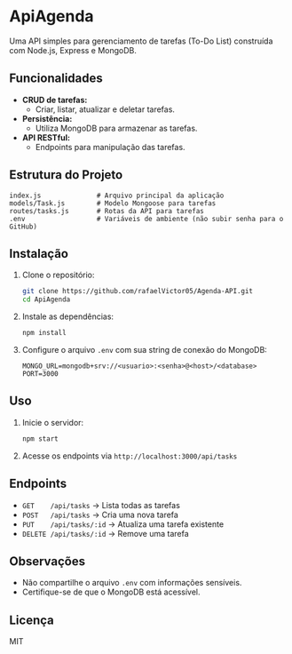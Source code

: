 # ApiAgenda

Uma API simples para gerenciamento de tarefas (To-Do List) construída com Node.js, Express e MongoDB.

## Funcionalidades
- **CRUD de tarefas:**
  - Criar, listar, atualizar e deletar tarefas.
- **Persistência:**
  - Utiliza MongoDB para armazenar as tarefas.
- **API RESTful:**
  - Endpoints para manipulação das tarefas.

## Estrutura do Projeto
```
index.js              # Arquivo principal da aplicação
models/Task.js        # Modelo Mongoose para tarefas
routes/tasks.js       # Rotas da API para tarefas
.env                  # Variáveis de ambiente (não subir senha para o GitHub)
```

## Instalação
1. Clone o repositório:
   ```sh
   git clone https://github.com/rafaelVictor05/Agenda-API.git
   cd ApiAgenda
   ```
2. Instale as dependências:
   ```sh
   npm install
   ```
3. Configure o arquivo `.env` com sua string de conexão do MongoDB:
   ```env
   MONGO_URL=mongodb+srv://<usuario>:<senha>@<host>/<database>
   PORT=3000
   ```

## Uso
1. Inicie o servidor:
   ```sh
   npm start
   ```
2. Acesse os endpoints via `http://localhost:3000/api/tasks`

## Endpoints
- `GET    /api/tasks`         → Lista todas as tarefas
- `POST   /api/tasks`         → Cria uma nova tarefa
- `PUT    /api/tasks/:id`     → Atualiza uma tarefa existente
- `DELETE /api/tasks/:id`     → Remove uma tarefa

## Observações
- Não compartilhe o arquivo `.env` com informações sensíveis.
- Certifique-se de que o MongoDB está acessível.

## Licença
MIT
